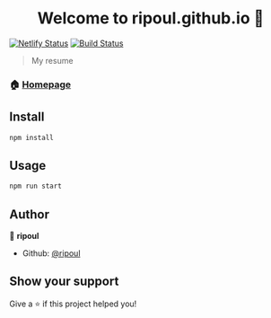 <h1 align="center">Welcome to ripoul.github.io 👋</h1>

[![Netlify Status](https://api.netlify.com/api/v1/badges/ac7c5194-f6ed-4f8f-9d9a-c7496c08f9f0/deploy-status)](https://app.netlify.com/sites/cocky-spence-79ff5b/deploys)
[![Build Status](https://travis-ci.org/ripoul/resume.svg?branch=master)](https://travis-ci.org/ripoul/resume)

> My resume

### 🏠 [Homepage](https://ripoul.fr)

## Install

```sh
npm install
```

## Usage

```sh
npm run start
```

## Author

👤 **ripoul**

* Github: [@ripoul](https://github.com/ripoul)

## Show your support

Give a ⭐️ if this project helped you!